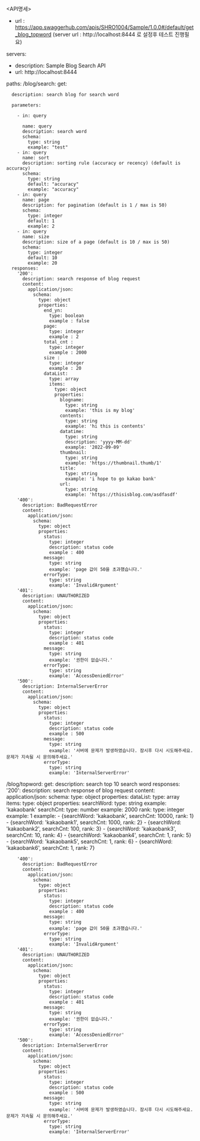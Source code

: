 

<API명세> 
- url : https://app.swaggerhub.com/apis/SHRO1004/Sample/1.0.0#/default/get_blog_topword
(server url : http://localhost:8444 로 설정후 테스트 진행필요)

servers:
  - description: Sample Blog Search API
  - url: http://localhost:8444
  
paths:
  /blog/search:
    get:
    
      description: search blog for search word
      
      parameters:
      
        - in: query
        
          name: query
          description: search word
          schema:
            type: string
            example: "test"
        - in: query
          name: sort
          description: sorting rule (accuracy or recency) (default is accuracy)
          schema:
            type: string
            default: "accuracy"
            example: "accuracy"
        - in: query
          name: page
          description: for pagination (default is 1 / max is 50)
          schema:
            type: integer
            default: 1
            example: 2
        - in: query
          name: size
          description: size of a page (default is 10 / max is 50)
          schema:
            type: integer
            default: 10
            example: 20   
      responses:
        '200':
          description: search response of blog request
          content:
            application/json:
              schema:
                type: object
                properties:
                  end_yn:
                    type: boolean
                    example : false
                  page:
                    type: integer 
                    example : 2
                  total_cnt : 
                    type: integer 
                    example : 2000
                  size :
                    type: integer 
                    example : 20
                  dataList:
                    type: array
                    items:
                      type: object
                      properties:
                        blogname:
                          type: string
                          example: 'this is my blog'
                        contents:
                          type: string
                          example: 'hi this is contents'
                        datatime:
                          type: string
                          description: 'yyyy-MM-dd'
                          example: '2022-09-09'
                        thumbnail:
                          type: string
                          example: 'https://thumbnail.thumb/1'
                        title:
                          type: string
                          example: 'i hope to go kakao bank'
                        url:
                          type: string
                          example: 'https://thisisblog.com/asdfasdf'
        '400':
          description: BadRequestError
          content:
            application/json:
              schema:
                type: object
                properties:
                  status:
                    type: integer
                    description: status code
                    example : 400
                  message:
                    type: string
                    example: 'page 값이 50을 초과했습니다.'
                  errorType:
                    type: string
                    example: 'InvalidArgument'
        '401':
          description: UNAUTHORIZED
          content:
            application/json:
              schema:
                type: object
                properties:
                  status:
                    type: integer
                    description: status code
                    example : 401
                  message:
                    type: string
                    example: '권한이 없습니다.'
                  errorType:
                    type: string
                    example: 'AccessDeniedError'    
        '500':
          description: InternalServerError
          content:
            application/json:
              schema:
                type: object
                properties:
                  status:
                    type: integer
                    description: status code
                    example : 500
                  message:
                    type: string
                    example: '서버에 문제가 발생하였습니다. 잠시후 다시 시도해주세요. 문제가 지속될 시 문의해주세요.'
                  errorType:
                    type: string
                    example: 'InternalServerError'               
  /blog/topword:
    get:
      description: search top 10 search word
      responses:
        '200':
          description: search response of blog request
          content:
            application/json:
              schema:
                type: object
                properties:
                  dataList:
                    type: array
                    items:
                      type: object
                      properties:
                        searchWord:
                          type: string
                          example: 'kakaobank'
                        searchCnt:
                          type: number
                          example: 2000
                        rank:
                          type: integer
                          example: 1
                    example: 
                      - {searchWord: 'kakaobank', searchCnt: 10000, rank: 1}
                      - {searchWord: 'kakaobank1', searchCnt: 1000, rank: 2}
                      - {searchWord: 'kakaobank2', searchCnt: 100, rank: 3}
                      - {searchWord: 'kakaobank3', searchCnt: 10, rank: 4}
                      - {searchWord: 'kakaobank4', searchCnt: 1, rank: 5}
                      - {searchWord: 'kakaobank5', searchCnt: 1, rank: 6}
                      - {searchWord: 'kakaobank6', searchCnt: 1, rank: 7}
                        
        '400':
          description: BadRequestError
          content:
            application/json:
              schema:
                type: object
                properties:
                  status:
                    type: integer
                    description: status code
                    example : 400
                  message:
                    type: string
                    example: 'page 값이 50을 초과했습니다.'
                  errorType:
                    type: string
                    example: 'InvalidArgument'
        '401':
          description: UNAUTHORIZED
          content:
            application/json:
              schema:
                type: object
                properties:
                  status:
                    type: integer
                    description: status code
                    example : 401
                  message:
                    type: string
                    example: '권한이 없습니다.'
                  errorType:
                    type: string
                    example: 'AccessDeniedError'    
        '500':
          description: InternalServerError
          content:
            application/json:
              schema:
                type: object
                properties:
                  status:
                    type: integer
                    description: status code
                    example : 500
                  message:
                    type: string
                    example: '서버에 문제가 발생하였습니다. 잠시후 다시 시도해주세요. 문제가 지속될 시 문의해주세요.'
                  errorType:
                    type: string
                    example: 'InternalServerError'


